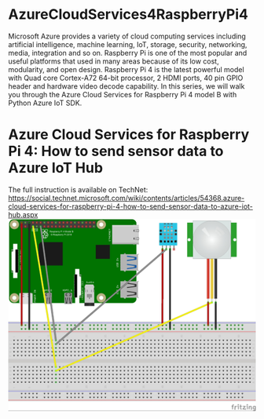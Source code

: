 # AzureCloudServices4RaspberryPi4
Microsoft Azure provides a variety of cloud computing services including artificial intelligence, machine learning, IoT, storage, security, networking, media, integration and so on. Raspberry Pi is one of the most popular and useful platforms that used in many areas because of its low cost, modularity, and open design. Raspberry Pi 4 is the latest powerful model with Quad core Cortex-A72 64-bit processor, 2 HDMI ports, 40 pin GPIO header and hardware video decode capability. In this series, we will walk you through the Azure Cloud Services for Raspberry Pi 4 model B with Python Azure IoT SDK.

# Azure Cloud Services for Raspberry Pi 4: How to send sensor data to Azure IoT Hub
The full instruction is available on TechNet: https://social.technet.microsoft.com/wiki/contents/articles/54368.azure-cloud-services-for-raspberry-pi-4-how-to-send-sensor-data-to-azure-iot-hub.aspx
![image](https://github.com/shijiong/AzureCloudServices4RaspberryPi4/blob/main/Send_Sensor_Data_to_AzureIoTHub.jpg)
